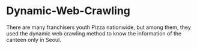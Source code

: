 # Dynamic-Web-Crawling
There are many franchisers youth Pizza nationwide, but among them, they used the dynamic web crawling method to know the information of the canteen only in Seoul.

